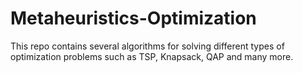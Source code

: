 # Metaheuristics-Optimization
This repo contains several algorithms for solving different types of optimization problems such as TSP, Knapsack, QAP and many more. 
